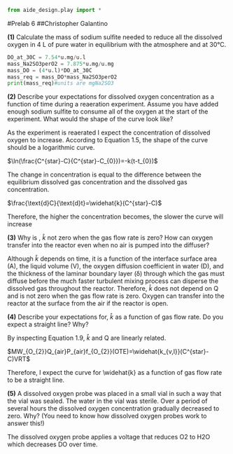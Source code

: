 ```python
from aide_design.play import *
```
#Prelab 6
##Christopher Galantino

**(1)** Calculate the mass of sodium sulfite needed to reduce all the dissolved oxygen in 4 L of pure water in equilibrium with the atmosphere and at 30°C.

```python
DO_at_30C = 7.54*u.mg/u.l
mass_Na2SO3perO2 = 7.875*u.mg/u.mg
mass_DO = (4*u.l)*DO_at_30C
mass_req = mass_DO*mass_Na2SO3perO2
print(mass_req)#units are mgNa2SO3
```
**(2)** Describe your expectations for dissolved oxygen concentration as a function of time during a reaeration experiment. Assume you have added enough sodium sulfite to consume all of the oxygen at the start of the experiment. What would the shape of the curve look like?

As the experiment is reaerated I expect the concentration of dissolved oxygen to increase. According to Equation 1.5, the shape of the curve should be a logarithmic curve.

$\ln(\frac{C^{star}-C}{C^{star}-C_{0}})=-k(t-t_{0})$

The change in concentration is equal to the difference between the equilibrium dissolved gas concentration and the dissolved gas concentration.

$\frac{\text{d}C}{\text{d}t}=\widehat{k}(C^{star}-C)$

Therefore, the higher the concentration becomes, the slower the curve will increase

**(3)** Why is , $\widehat{k}$ not zero when the gas flow rate is zero? How can oxygen transfer into the reactor even when no air is pumped into the diffuser?

Although $\widehat{k}$ depends on time, it is a function of the interface surface area (A), the liquid volume (V), the oxygen diffusion coefficient in water (D), and the thickness of the laminar boundary layer (δ) through which the gas must diffuse before the much faster turbulent mixing process can disperse the dissolved gas throughout the reactor. Therefore, $\widehat{k}$ does not depend on Q and is not zero when the gas flow rate is zero. Oxygen can transfer into the reactor at the surface from the air if the reactor is open.

**(4)** Describe your expectations for, $\widehat{k}$ as a function of gas flow rate. Do you expect a straight line? Why?

By inspecting Equation 1.9, $\widehat{k}$ and Q are linearly related.

$MW_{O_{2}}Q_{air}P_{air}f_{O_{2}}(OTE)=\widehat{k_{v,l}}(C^{star}-C)VRT$

Therefore, I expect the curve for \widehat{k} as a function of gas flow rate to be a straight line.

**(5)** A dissolved oxygen probe was placed in a small vial in such a way that the vial was sealed. The water in the vial was sterile. Over a period of several hours the dissolved oxygen concentration gradually decreased to zero. Why? (You need to know how dissolved oxygen probes work to answer this!)

The dissolved oxygen probe applies a voltage that reduces O2 to H2O which decreases DO over time.
